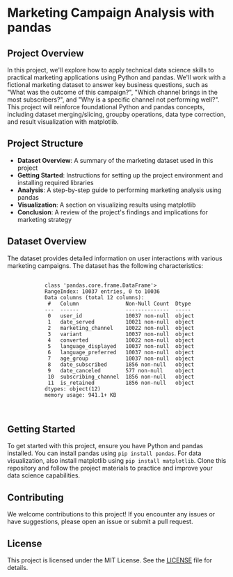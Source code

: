 <!DOCTYPE html>
<html lang="en">
<head>
    <meta charset="UTF-8">
    <meta name="viewport" content="width=device-width, initial-scale=1.0">
    <title>Marketing Campaign Analysis with pandas</title>
</head>
<body>
    <h1>Marketing Campaign Analysis with pandas</h1>
    <h2>Project Overview</h2>
    <p>In this project, we'll explore how to apply technical data science skills to practical marketing applications using Python and pandas. We'll work with a fictional marketing dataset to answer key business questions, such as "What was the outcome of this campaign?", "Which channel brings in the most subscribers?", and "Why is a specific channel not performing well?". This project will reinforce foundational Python and pandas concepts, including dataset merging/slicing, groupby operations, data type correction, and result visualization with matplotlib.</p>
    <h2>Project Structure</h2>
    <ul>
        <li><strong>Dataset Overview</strong>: A summary of the marketing dataset used in this project</li>
        <li><strong>Getting Started</strong>: Instructions for setting up the project environment and installing required libraries</li>
        <li><strong>Analysis</strong>: A step-by-step guide to performing marketing analysis using pandas</li>
        <li><strong>Visualization</strong>: A section on visualizing results using matplotlib</li>
        <li><strong>Conclusion</strong>: A review of the project's findings and implications for marketing strategy</li>
    </ul>
    <h2>Dataset Overview</h2>
    <p>The dataset provides detailed information on user interactions with various marketing campaigns. The dataset has the following characteristics:</p>
    <pre>
        <code>
            class 'pandas.core.frame.DataFrame'>
            RangeIndex: 10037 entries, 0 to 10036
            Data columns (total 12 columns):
             #   Column               Non-Null Count  Dtype 
            ---  ------               --------------  ----- 
             0   user_id              10037 non-null  object
             1   date_served          10021 non-null  object
             2   marketing_channel    10022 non-null  object
             3   variant              10037 non-null  object
             4   converted            10022 non-null  object
             5   language_displayed   10037 non-null  object
             6   language_preferred   10037 non-null  object
             7   age_group            10037 non-null  object
             8   date_subscribed      1856 non-null   object
             9   date_canceled        577 non-null    object
             10  subscribing_channel  1856 non-null   object
             11  is_retained          1856 non-null   object
            dtypes: object(12)
            memory usage: 941.1+ KB
        </code>
    </pre>
    <h2>Getting Started</h2>
    <p>To get started with this project, ensure you have Python and pandas installed. You can install pandas using <code>pip install pandas</code>. For data visualization, also install matplotlib using <code>pip install matplotlib</code>. Clone this repository and follow the project materials to practice and improve your data science capabilities.</p>
    <h2>Contributing</h2>
    <p>We welcome contributions to this project! If you encounter any issues or have suggestions, please open an issue or submit a pull request.</p>
    <h2>License</h2>
    <p>This project is licensed under the MIT License. See the <a href="LICENSE">LICENSE</a> file for details.</p>
</body>
</html>